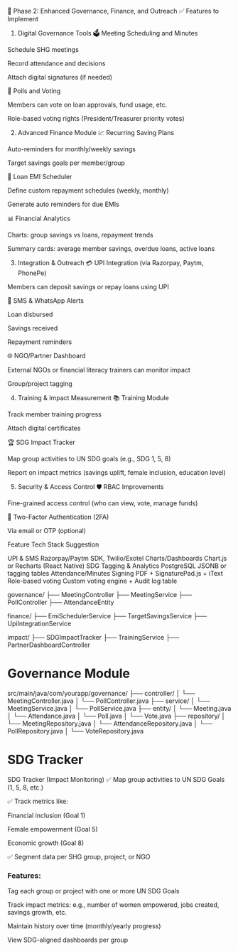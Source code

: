 🚀 Phase 2: Enhanced Governance, Finance, and Outreach
✅ Features to Implement
1. Digital Governance Tools
🗳️ Meeting Scheduling and Minutes

Schedule SHG meetings

Record attendance and decisions

Attach digital signatures (if needed)

🧾 Polls and Voting

Members can vote on loan approvals, fund usage, etc.

Role-based voting rights (President/Treasurer priority votes)

2. Advanced Finance Module
💹 Recurring Saving Plans

Auto-reminders for monthly/weekly savings

Target savings goals per member/group

💸 Loan EMI Scheduler

Define custom repayment schedules (weekly, monthly)

Generate auto reminders for due EMIs

📊 Financial Analytics

Charts: group savings vs loans, repayment trends

Summary cards: average member savings, overdue loans, active loans

3. Integration & Outreach
💳 UPI Integration (via Razorpay, Paytm, PhonePe)

Members can deposit savings or repay loans using UPI

📱 SMS & WhatsApp Alerts

Loan disbursed

Savings received

Repayment reminders

🌐 NGO/Partner Dashboard

External NGOs or financial literacy trainers can monitor impact

Group/project tagging

4. Training & Impact Measurement
📚 Training Module

Track member training progress

Attach digital certificates

🏆 SDG Impact Tracker

Map group activities to UN SDG goals (e.g., SDG 1, 5, 8)

Report on impact metrics (savings uplift, female inclusion, education level)

5. Security & Access Control
🛡️ RBAC Improvements

Fine-grained access control (who can view, vote, manage funds)

🔐 Two-Factor Authentication (2FA)

Via email or OTP (optional)


Feature	Tech Stack Suggestion

UPI & SMS	Razorpay/Paytm SDK, Twilio/Exotel
Charts/Dashboards	Chart.js or Recharts (React Native)
SDG Tagging & Analytics	PostgreSQL JSONB or tagging tables
Attendance/Minutes Signing	PDF + SignaturePad.js + iText
Role-based voting	Custom voting engine + Audit log table


governance/
  ├── MeetingController
  ├── MeetingService
  ├── PollController
  ├── AttendanceEntity

finance/
  ├── EmiSchedulerService
  ├── TargetSavingsService
  ├── UpiIntegrationService

impact/
  ├── SDGImpactTracker
  ├── TrainingService
  ├── PartnerDashboardController


  # Governance Module 

  src/main/java/com/yourapp/governance/
├── controller/
│   └── MeetingController.java
│   └── PollController.java
├── service/
│   └── MeetingService.java
│   └── PollService.java
├── entity/
│   └── Meeting.java
│   └── Attendance.java
│   └── Poll.java
│   └── Vote.java
├── repository/
│   └── MeetingRepository.java
│   └── AttendanceRepository.java
│   └── PollRepository.java
│   └── VoteRepository.java


# SDG Tracker 


SDG Tracker (Impact Monitoring)
✅ Map group activities to UN SDG Goals (1, 5, 8, etc.)

✅ Track metrics like:

Financial inclusion (Goal 1)

Female empowerment (Goal 5)

Economic growth (Goal 8)

✅ Segment data per SHG group, project, or NGO



 ### Features:
Tag each group or project with one or more UN SDG Goals

Track impact metrics: e.g., number of women empowered, jobs created, savings growth, etc.

Maintain history over time (monthly/yearly progress)

View SDG-aligned dashboards per group

